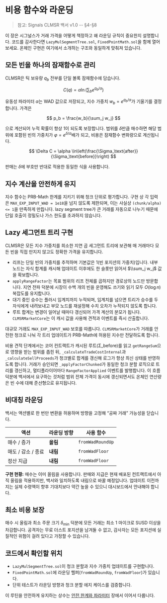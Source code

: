 # 비용 함수와 라운딩

> 참고: Signals CLMSR 백서 v1.0 -- §4-§8

이 장은 시그널스가 거래 가격을 어떻게 책정하고 왜 라운딩 규칙이 중요한지 설명합니다. 코드를 감사한다면 `LazyMulSegmentTree.sol`, `FixedPointMath.sol`을 함께 열어 보세요. 온체인 구현은 여기에서 소개하는 구조와 동일하게 맞춰져 있습니다.

## 모든 빈을 하나의 잠재함수로 관리

CLMSR은 틱 보유량 $q_b$ 전부를 단일 볼록 잠재함수에 담습니다.

$$
C(q) = \alpha \ln \left( \sum_b e^{q_b / \alpha} \right)
$$

유동성 파라미터 $\alpha$는 WAD 값으로 저장되고, 지수 가중치 $w_b = e^{q_b/\alpha}$가 기울기를 결정합니다. 가격은

$$
p_b = \frac{w_b}{\sum_j w_j}
$$

으로 계산되어 누적 확률이 항상 1이 되도록 보장합니다. 범위를 $\delta$만큼 매수하면 해당 범위에 포함된 빈의 가중치가 $\varphi = e^{\delta/\alpha}$배가 되고, 비용은 잠재함수 변화량으로 계산됩니다.

$$
\Delta C = \alpha \ln\left(\frac{\Sigma_\text{after}}{\Sigma_\text{before}}\right)
$$

판매는 $\delta$에 부호만 반대로 적용한 동일한 식을 사용합니다.

## 지수 계산을 안전하게 유지

지수 함수는 PRB-Math 한계를 지키기 위해 청크 단위로 평가합니다. 구현 상 각 입력은 `MAX_EXP_INPUT_WAD = 1e18`을 넘지 않도록 제한되며, 이는 사실상 `(chunk/alpha) <= 1`을 만족하게 만듭니다. lazy segment tree가 큰 거래를 자동으로 나누기 때문에 단일 호출이 정밀도나 가스 한도를 초과하지 않습니다.

## Lazy 세그먼트 트리 구현

CLMSR은 모든 지수 가중치를 희소한 지연 곱 세그먼트 트리에 보관해 매 거래마다 모든 빈을 직접 만지지 않고도 정확한 가격을 유지합니다.

- 리프는 단일 빈의 가중치를 추적하며 기본값은 1(빈 포지션의 가중치)입니다. 내부 노드는 자식 합계를 캐시해 업데이트 이후에도 한 슬롯만 읽어서 $\\sum_j w_j$ 값을 확보합니다.
- `applyRangeFactor`는 목표 범위의 리프 전체를 곱하지만 경로상의 노드만 방문합니다. 지연 전파 덕분에 시장이 수백 개의 빈을 운영해도 쓰기와 읽기 모두 $O(\log n)$ 복잡도를 유지합니다.
- 대기 중인 승수는 플러시 임계치까지 누적되며, 임계치를 넘으면 트리가 승수를 두 자식에게 내려보내고 부모 노드를 재설정해 수치 오차가 누적되지 않도록 합니다.
- 루트 합계는 변경이 일어날 때마다 갱신되어 가격 계산의 분모가 됩니다. `CLMSRMarketCore`는 이 캐시 값을 사용해 견적과 이벤트를 즉시 산출합니다.

대규모 거래도 `MAX_EXP_INPUT_WAD` 보호를 따릅니다. `CLMSRMarketCore`가 거래를 안전한 청크로 나눠 각 트리 업데이트가 PRB-Math에 허용된 지수만 전달하도록 합니다.

비용 견적 단계에서는 코어 컨트랙트가 캐시된 루트(Σ_before)를 읽고 `getRangeSum`으로 영향을 받는 범위를 좁힌 뒤, `_calculateTradeCostInternal`과 `_calculateSellProceeds`가 청크별로 합계를 갱신해 로그가 항상 최신 상태를 반영하도록 합니다. 거래가 승인되면 `_applyFactorChunked`가 동일한 청크 분할 로직으로 트리를 갱신하고, 멀티플라이어마다 `RangeFactorApplied` 이벤트를 발행합니다. 이 흐름 덕분에 백서에서 요구하는 것처럼 범위 전체 가격이 동시에 갱신되면서도 온체인 연산량은 빈 수에 대해 준선형으로 유지됩니다.

## 비대칭 라운딩

백서는 액션별로 한 번만 변환을 허용하며 방향을 고정해 “공짜 거래” 가능성을 닫습니다.

| 액션 | 라운딩 방향 | 사용 함수 |
| --- | --- | --- |
| 매수 / 증가 | **올림** | `fromWadRoundUp` |
| 매도 / 감소 / 종료 | **내림** | `fromWadFloor` |
| 정산 지급 | **내림** | `fromWadFloor` |

**구현 현황:** 매수는 이미 올림을 사용합니다. 판매와 지급은 현재 배포된 컨트랙트에서 아직 올림을 적용하지만, 백서와 일치하도록 내림으로 바꿀 예정입니다. 업데이트 이전까지는 실제 수령액이 향후 기대치보다 약간 높을 수 있으니 대시보드에서 안내해야 합니다.

## 최소 비용 보장

매수 시 올림과 최소 주문 크기 $\delta_{\min}$ 덕분에 모든 거래는 최소 1 마이크로 SUSD 이상을 차감합니다. 공격자는 무료 더스트 포지션을 남겨둘 수 없고, 감사자는 모든 포지션에 실질적인 위험이 걸려 있다고 가정할 수 있습니다.

## 코드에서 확인할 위치

- `LazyMulSegmentTree.sol`이 청크 분할과 지수 가중치 업데이트를 구현합니다.
- `FixedPointMath.sol`에 라운딩 헬퍼(`fromWadRoundUp`, `fromWadFloor`)가 있습니다.
- 단위 테스트가 라운딩 방향과 청크 분할 에지 케이스를 검증합니다.

이 루틴을 안전하게 유지하는 상수는 [안전 한계와 파라미터](safety-parameters.md) 장에서 이어서 다룹니다.
